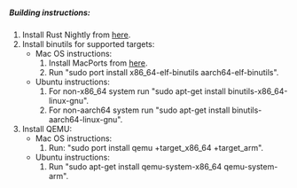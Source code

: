 ##### Building instructions:
1. Install Rust Nightly from [here](http://www.rust-lang.org/install.html).
2. Install binutils for supported targets:
	* Mac OS instructions:
		1. Install MacPorts from [here](https://www.macports.org/install.php).
    	2. Run "sudo port install x86_64-elf-binutils aarch64-elf-binutils".
	* Ubuntu instructions:
		1. For non-x86_64 system run "sudo apt-get install binutils-x86_64-linux-gnu".
		2. For non-aarch64 system run "sudo apt-get install binutils-aarch64-linux-gnu".
3. Install QEMU:
	* Mac OS instructions:
		1. Run: "sudo port install qemu +target_x86_64 +target_arm".
	* Ubuntu instructions:
		1. Run "sudo apt-get install qemu-system-x86_64 qemu-system-arm".